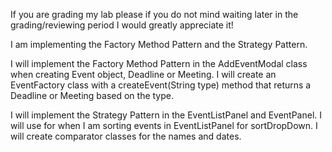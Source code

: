 If you are grading my lab please if you do not mind waiting later in the grading/reviewing period I would greatly appreciate it!

I am implementing the Factory Method Pattern and the Strategy Pattern.

I will implement the Factory Method Pattern in the AddEventModal class when creating Event object, Deadline or Meeting. 
I will create an EventFactory class with a createEvent(String type) method that returns a Deadline or Meeting based on the type. 

I will implement the Strategy Pattern in the EventListPanel and EventPanel.
I will use for when I am sorting events in EventListPanel for sortDropDown. I will create comparator classes for the names and dates. 
